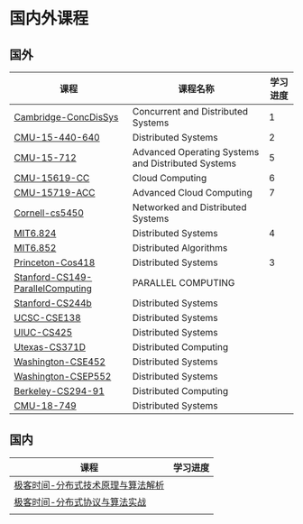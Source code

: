 # 国内外课程

## 国外

| 课程                                                         | 课程名称                                           | 学习进度 |
| ------------------------------------------------------------ | -------------------------------------------------- | -------- |
| [Cambridge-ConcDisSys](./Cambridge-ConcDisSys/README.md)     | Concurrent and Distributed Systems                 | 1        |
| [CMU-15-440-640](./CMU-15-440-640/README.md)                 | Distributed Systems                                | 2        |
| [CMU-15-712](./CMU-15-712/README.md)                         | Advanced Operating Systems and Distributed Systems | 5        |
| [CMU-15619-CC](./CMU-15619-CC/README.md)                     | Cloud Computing                                    | 6        |
| [CMU-15719-ACC](./CMU-15719-ACC/README.md)                   | Advanced Cloud Computing                           | 7        |
| [Cornell-cs5450](./Cornell-cs5450/README.md)                 | Networked and Distributed Systems                  |          |
| [MIT6.824](./MIT6.824/README.md)                             | Distributed Systems                                | 4        |
| [MIT6.852](./MIT6.852/README.md)                             | Distributed Algorithms                             |          |
| [Princeton-Cos418](./Princeton-Cos418/README.md)             | Distributed Systems                                | 3        |
| [Stanford-CS149-ParallelComputing](./Stanford-CS149-ParallelComputing/README.md) | PARALLEL COMPUTING                                 |          |
| [Stanford-CS244b](./Stanford-CS244b/README.md)               | Distributed Systems                                |          |
| [UCSC-CSE138](./UCSC-CSE138/README.md)                       | Distributed Systems                                |          |
| [UIUC-CS425](./UIUC-CS425/README.md)                         | Distributed Systems                                |          |
| [Utexas-CS371D](./Utexas-CS371D-DistributedComputing/README.md) | Distributed Computing                              |          |
| [Washington-CSE452](./Washington-CSE452/README.md)           | Distributed Systems                                |          |
| [Washington-CSEP552](./Washington-CSEP552/README.md)         | Distributed Systems                                |          |
| [Berkeley-CS294-91](./Berkeley-CS294-91-Distributed-Computing/README.md) | Distributed Computing                              |          |
| [CMU-18-749](./CMU-18-749-Fault-Tolerant-Distributed-Systems/README.md) | Distributed Systems                                |          |

## 国内

| 课程                                                         | 学习进度 |
| ------------------------------------------------------------ | -------- |
| [极客时间-分布式技术原理与算法解析](./极客时间-分布式技术原理与算法解析.md) |          |
| [极客时间-分布式协议与算法实战](./极客时间-分布式协议与算法实战.md) |          |
|                                                              |          |

